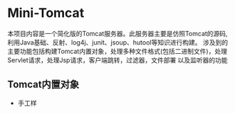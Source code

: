 # Mini-Tomcat
本项目内容是一个简化版的Tomcat服务器。此服务器主要是仿照Tomcat的源码,利用Java基础、反射、log4j、junit、jsoup、hutool等知识进行构建。
涉及到的主要功能包括构建Tomcat内置对象，处理多种文件格式(包括二进制文件)，处理Servlet请求，处理Jsp请求，客户端跳转，过滤器，文件部署
以及监听器的功能

## Tomcat内置对象
   - 手工样
